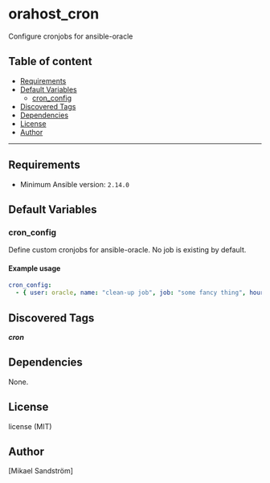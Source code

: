 # orahost_cron

Configure cronjobs for ansible-oracle

## Table of content

- [Requirements](#requirements)
- [Default Variables](#default-variables)
  - [cron_config](#cron_config)
- [Discovered Tags](#discovered-tags)
- [Dependencies](#dependencies)
- [License](#license)
- [Author](#author)

---

## Requirements

- Minimum Ansible version: `2.14.0`


## Default Variables

### cron_config

Define custom cronjobs for ansible-oracle.
No job is existing by default.

#### Example usage

```YAML
cron_config:
  - { user: oracle, name: "clean-up job", job: "some fancy thing", hour: "1", cron_file: oracle-cleanup, state: present }
```

## Discovered Tags

**_cron_**


## Dependencies

None.

## License

license (MIT)

## Author

[Mikael Sandström]
